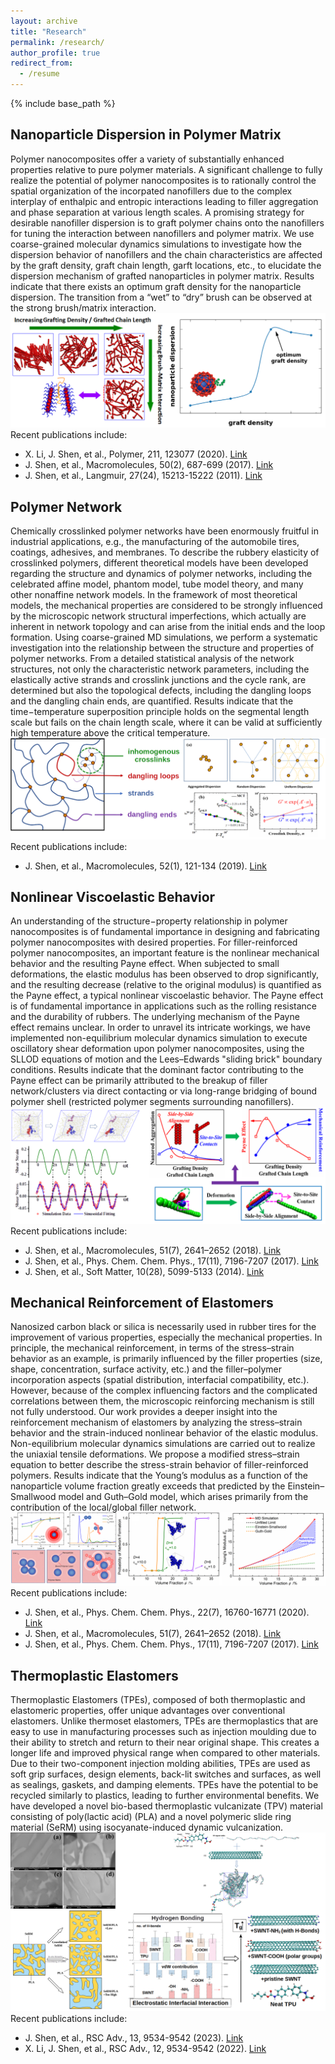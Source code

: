 ```yaml
---
layout: archive
title: "Research"
permalink: /research/
author_profile: true
redirect_from:
  - /resume
---
```


{% include base_path %}

## Nanoparticle Dispersion in Polymer Matrix
Polymer nanocomposites offer a variety of substantially enhanced properties relative to pure polymer materials. A significant challenge to fully realize the potential of polymer nanocomposites is to rationally control the spatial organization of the incorpated nanofillers due to the complex interplay of enthalpic and entropic interactions leading to filler aggregation and phase separation at various length scales. A promising strategy for desirable nanofiller dispersion is to graft polymer chains onto the nanofillers for tuning the interaction between nanofillers and polymer matrix. We use coarse-grained molecular dynamics simulations to investigate how the dispersion behavior of nanofillers and the chain characteristics are affected by the graft density, graft chain length, garft locations, etc., to elucidate the dispersion mechanism of grafted nanoparticles in polymer matrix. Results indicate that there exists an optimum graft density for the nanoparticle dispersion. The transition from a “wet” to “dry” brush can be observed at the strong brush/matrix interaction.
![](/images/research_figs/dispersion.png)
Recent publications include: 
* X. Li, J. Shen, et al., Polymer, 211, 123077 (2020). [Link](https://doi.org/10.1016/j.polymer.2020.123077)
* J. Shen, et al., Macromolecules, 50(2), 687-699 (2017). [Link](https://doi.org/10.1021/acs.macromol.6b02284)
* J. Shen, et al., Langmuir, 27(24), 15213-15222 (2011). [Link](https://doi.org/10.1021/la203182u)

## Polymer Network
Chemically crosslinked polymer networks have been enormously fruitful in industrial applications, e.g., the manufacturing of the automobile tires, coatings, adhesives, and membranes. To describe the rubbery elasticity of crosslinked polymers, different theoretical models have been developed regarding the structure and dynamics of polymer networks, including the celebrated affine model, phantom model, tube model theory, and many other nonaffine network models. In the framework of most theoretical models, the mechanical properties are considered to be strongly influenced by the microscopic network structural imperfections, which actually are inherent in network topology and can arise from the initial ends and the loop formation. Using coarse-grained MD simulations, we perform a systematic investigation into the relationship between the structure and properties of polymer networks. From a detailed statistical analysis of the network structures, not only the characteristic network parameters, including the elastically active strands and crosslink junctions and the cycle rank, are determined but also the topological defects, including the dangling loops and the dangling chain ends, are quantified. Results indicate that the time−temperature superposition principle holds on the segmental length scale but fails on the chain length scale, where it can be valid at sufficiently high temperature above the critical temperature.
![](/images/research_figs/network.png)
Recent publications include: 
* J. Shen, et al., Macromolecules, 52(1), 121-134 (2019). [Link](https://doi.org/10.1021/acs.macromol.8b01389)

## Nonlinear Viscoelastic Behavior
An understanding of the structure−property relationship in polymer nanocomposites is of fundamental importance in designing and fabricating polymer nanocomposites with desired properties. For filler-reinforced polymer nanocomposites, an important feature is the nonlinear mechanical behavior and the resulting Payne effect. When subjected to small deformations, the elastic modulus has been observed to drop significantly, and the resulting decrease (relative to the original modulus) is quantified as the Payne effect, a typical nonlinear viscoelastic behavior. The Payne effect is of fundamental importance in applications such as the rolling resistance and the durability of rubbers. The underlying mechanism of the Payne effect remains unclear. In order to unravel its intricate workings, we have implemented non-equilibrium molecular dynamics simulation to execute oscillatory shear deformation upon polymer nanocomposites, using the SLLOD equations of motion and the Lees–Edwards "sliding brick" boundary conditions. Results indicate that the dominant factor contributing to the Payne effect can be primarily attributed to the breakup of filler network/clusters via direct contacting or via long-range bridging of bound polymer shell (restricted polymer segments surrounding nanofillers).
![](/images/research_figs/payneeffect.png)
Recent publications include: 
* J. Shen, et al., Macromolecules, 51(7), 2641–2652 (2018). [Link](https://doi.org/10.1021/acs.macromol.8b00183)
* J. Shen, et al., Phys. Chem. Chem. Phys., 17(11), 7196-7207 (2017). [Link](https://doi.org/10.1039/C4CP05520A) 
* J. Shen, et al., Soft Matter, 10(28), 5099-5133 (2014). [Link](https://doi.org/10.1039/C4SM00233D)

## Mechanical Reinforcement of Elastomers
Nanosized carbon black or silica is necessarily used in rubber tires for the improvement of various properties, especially the mechanical properties. In principle, the mechanical reinforcement, in terms of the stress–strain behavior as an example, is primarily influenced by the filler properties (size, shape, concentration, surface activity, etc.) and the filler–polymer incorporation aspects (spatial distribution, interfacial compatibility, etc.). However, because of the complex influencing factors and the complicated correlations between them, the microscopic reinforcing mechanism is still not fully understood. Our work provides a deeper insight into the reinforcement mechanism of elastomers by analyzing the stress–strain behavior and the strain-induced nonlinear behavior of the elastic modulus. Non-equilibrium molecular dynamics simulations are carried out to realize the uniaxial tensile deformations. We propose a modified stress–strain equation to better describe the stress-strain behavior of filler-reinforced polymers. Results indicate that the Young’s modulus as a function of the nanoparticle volume fraction greatly exceeds that predicted by the Einstein–Smallwood model and Guth–Gold model, which arises primarily from the contribution of the local/global filler network.
![](/images/research_figs/reinforcement.png)
Recent publications include: 
* J. Shen, et al., Phys. Chem. Chem. Phys., 22(7), 16760-16771 (2020). [Link](https://doi.org/10.1039/D0CP02225J)
* J. Shen, et al., Macromolecules, 51(7), 2641–2652 (2018). [Link](https://doi.org/10.1021/acs.macromol.8b00183)
* J. Shen, et al., Phys. Chem. Chem. Phys., 17(11), 7196-7207 (2017). [Link](https://doi.org/10.1039/C4CP05520A) 

## Thermoplastic Elastomers
Thermoplastic Elastomers (TPEs), composed of both thermoplastic and elastomeric properties, offer unique advantages over conventional elastomers. Unlike thermoset elastomers, TPEs are thermoplastics that are easy to use in manufacturing processes such as injection moulding due to their ability to stretch and return to their near original shape. This creates a longer life and improved physical range when compared to other materials. Due to their two-component injection molding abilities, TPEs are used as soft grip surfaces, design elements, back-lit switches and surfaces, as well as sealings, gaskets, and damping elements. TPEs have the potential to be recycled similarly to plastics, leading to further environmental benefits. We have developed a novel bio-based thermoplastic vulcanizate (TPV) material consisting of poly(lactic acid) (PLA) and a novel polymeric slide ring material (SeRM) using isocyanate-induced dynamic vulcanization.
![](/images/research_figs/tpe.png)
Recent publications include: 
* J. Shen, et al., RSC Adv., 13, 9534-9542 (2023). [Link](https://doi.org/10.1039/D3RA03000H)
* X. Li, J. Shen, et al., RSC Adv., 12, 9534-9542 (2022). [Link](https://doi.org/10.1039/D2RA00286H)

